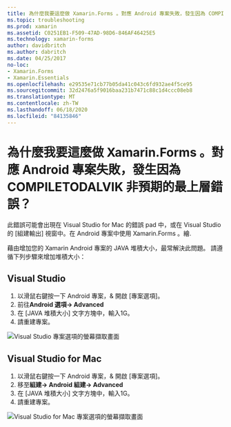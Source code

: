 ```yaml
---
title: 為什麼我要這麼做 Xamarin.Forms 。對應 Android 專案失敗，發生因為 COMPILETODALVIK 非預期的最上層錯誤？
ms.topic: troubleshooting
ms.prod: xamarin
ms.assetid: C0251EB1-F509-47AD-98D6-846AF46425E5
ms.technology: xamarin-forms
author: davidbritch
ms.author: dabritch
ms.date: 04/25/2017
no-loc:
- Xamarin.Forms
- Xamarin.Essentials
ms.openlocfilehash: e29535e71cb77b05da41c043c6fd932ae4f5ce95
ms.sourcegitcommit: 32d2476a5f9016baa231b7471c88c1d4ccc08eb8
ms.translationtype: MT
ms.contentlocale: zh-TW
ms.lasthandoff: 06/18/2020
ms.locfileid: "84135846"
---
```

# <a name="why-does-my-xamarinformsmaps-android-project-fail-with-compiletodalvik-unexpected-top-level-error"></a>為什麼我要這麼做 Xamarin.Forms 。對應 Android 專案失敗，發生因為 COMPILETODALVIK 非預期的最上層錯誤？

此錯誤可能會出現在 Visual Studio for Mac 的錯誤 pad 中，或在 Visual Studio 的 [組建輸出] 視窗中。在 Android 專案中使用 Xamarin.Forms 。繪.

藉由增加您的 Xamarin Android 專案的 JAVA 堆積大小，最常解決此問題。 請遵循下列步驟來增加堆積大小：

## <a name="visual-studio"></a>Visual Studio

1. 以滑鼠右鍵按一下 Android 專案，& 開啟 [專案選項]。
2. 前往**Android 選項-> Advanced**
3. 在 [JAVA 堆積大小] 文字方塊中，輸入1G。
4. 請重建專案。

![Visual Studio 專案選項的螢幕擷取畫面](maps-compiletodalvik-error-images/vsjavaheap.png "Visual Studio 中的 Android 組建選項")

## <a name="visual-studio-for-mac"></a>Visual Studio for Mac

1. 以滑鼠右鍵按一下 Android 專案，& 開啟 [專案選項]。
2. 移至**組建-> Android 組建-> Advanced**
3. 在 [JAVA 堆積大小] 文字方塊中，輸入1G。
4. 請重建專案。  

![Visual Studio for Mac 專案選項的螢幕擷取畫面](maps-compiletodalvik-error-images/xsjavaheap.png "Visual Studio for Mac 中的 Android 組建選項")
